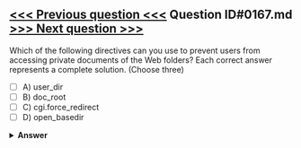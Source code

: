 [<<< Previous question <<<](0166.md)   Question ID#0167.md   [>>> Next question >>>](0168.md)
---

Which of the following directives can you use to prevent users from accessing private documents of the Web folders? Each correct answer represents a complete solution. (Choose three)

- [ ] A) user_dir
- [ ] B) doc_root
- [ ] C) cgi.force_redirect
- [ ] D) open_basedir

<details><summary><b>Answer</b></summary>
<p>
  Answer: <strong>A, B, C</strong>
</p>
</details>
